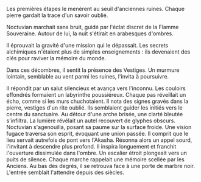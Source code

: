 
Les premières étapes le menèrent au seuil d'anciennes ruines.
Chaque pierre gardait la trace d'un savoir oublié.

Noctuvian marchait sans bruit, guidé par l'éclat discret de la Flamme Souveraine.
Autour de lui, la nuit s'étirait en arabesques d'ombres.

Il éprouvait la gravité d'une mission qui le dépassait.
Les secrets alchimiques n'étaient plus de simples enseignements :
ils devenaient des clés pour raviver la mémoire du monde.

Dans ces décombres, il sentit la présence des Vestiges.
Un murmure lointain, semblable au vent parmi les ruines, l'invita à poursuivre.

Il répondit par un salut silencieux et avança vers l'inconnu.
Les couloirs effondrés formaient un labyrinthe poussiéreux.
Chaque pas réveillait un écho, comme si les murs chuchotaient.
Il nota des signes gravés dans la pierre, vestiges d'un rite oublié.
Ils semblaient guider les initiés vers le centre du sanctuaire.
Au détour d'une arche brisée, une clarté bleutée s'infiltra.
La lumière révélait un autel recouvert de glyphes obscurs.
Noctuvian s'agenouilla, posant sa paume sur la surface froide.
Une vision fugace traversa son esprit, évoquant une union passée.
Il comprit que le lieu servait autrefois de pont vers l'Akasha.
Résonna alors un appel sourd, l'invitant à descendre plus profond.
Il inspira longuement et franchit l'ouverture dissimulée dans l'ombre.
Un escalier étroit plongeait vers un puits de silence.
Chaque marche rappelait une mémoire scellée par les Anciens.
Au bas des degrés, il se retrouva face à une porte de marbre noir.
L'entrée semblait l'attendre depuis des siècles.
